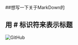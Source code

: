 ##想写一下关于MarkDown的



## 用 # 标识符来表示标题
![GitHub](http://wx1.sinaimg.cn/large/a602222agy1fsgolg23t0j20cs08d3yg.jpg "markdown 标题")

